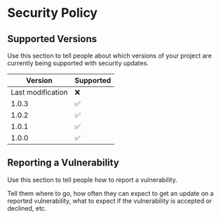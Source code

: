 # Security Policy

## Supported Versions

Use this section to tell people about which versions of your project are
currently being supported with security updates.

| Version | Supported          |
| ------- | ------------------ |
|Last modification | :x:       |
| 1.0.3   | :white_check_mark: |
| 1.0.2   | :white_check_mark: |
| 1.0.1   | :white_check_mark: |
| 1.0.0   | :white_check_mark: |

## Reporting a Vulnerability

Use this section to tell people how to report a vulnerability.

Tell them where to go, how often they can expect to get an update on a
reported vulnerability, what to expect if the vulnerability is accepted or
declined, etc.
